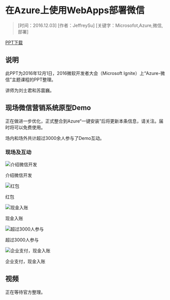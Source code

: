 # 在Azure上使用WebApps部署微信

> [时间：2016.12.03] [作者：JeffreySu] [关键字：Microsofot,Azure,微信,部署]

[PPT下载](files/2016_Ignite_Wechat/2016_Ignite_Wechat.pdf)

## 说明
此PPT为2016年12月1日，2016微软开发者大会（Microsoft Ignite）上“Azure-微信”主题课程的PPT整理。

讲师为刘士君和苏震巍。

## 现场微信营销系统原型Demo
正在做进一步优化，正式整合到Azure“一键安装”后将更新本条信息，请关注。届时将可以免费使用。

场内和场外共计超过3000余人参与了Demo互动。

### 现场及互动

![介绍微信开发](files/2016_Ignite_Wechat/401240531584878519.jpg)

介绍微信开发


![红包](files/2016_Ignite_Wechat/240103615160825858.jpg)

红包

![现金入账](files/2016_Ignite_Wechat/767394012896032906.jpg)

现金入账

![超过3000人参与](files/2016_Ignite_Wechat/554897937434018615.jpg)

超过3000人参与

![企业支付，现金入账](files/2016_Ignite_Wechat/600483031681694692.jpg)

企业支付，现金入账


## 视频
正在等待官方整理。